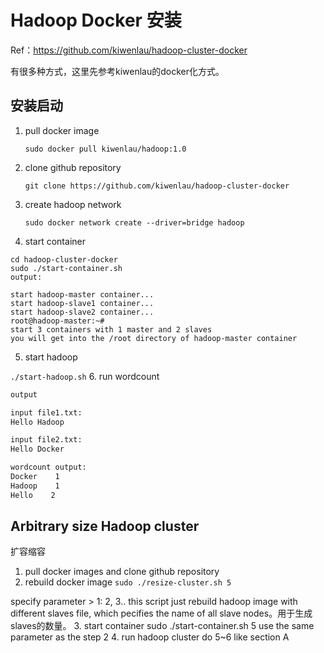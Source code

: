 # Hadoop Docker 安装

Ref：https://github.com/kiwenlau/hadoop-cluster-docker

有很多种方式，这里先参考kiwenlau的docker化方式。

## 安装启动

1. pull docker image
   
   `sudo docker pull kiwenlau/hadoop:1.0`
2. clone github repository
   
   `git clone https://github.com/kiwenlau/hadoop-cluster-docker`
3. create hadoop network
   
   `sudo docker network create --driver=bridge hadoop`
4. start container

```
cd hadoop-cluster-docker
sudo ./start-container.sh
output:

start hadoop-master container...
start hadoop-slave1 container...
start hadoop-slave2 container...
root@hadoop-master:~# 
start 3 containers with 1 master and 2 slaves
you will get into the /root directory of hadoop-master container
```
5. start hadoop
  
  `./start-hadoop.sh`
6. run wordcount

```./run-wordcount.sh
output

input file1.txt:
Hello Hadoop

input file2.txt:
Hello Docker

wordcount output:
Docker    1
Hadoop    1
Hello    2
```
## Arbitrary size Hadoop cluster

扩容缩容

1. pull docker images and clone github repository
2. rebuild docker image
`sudo ./resize-cluster.sh 5`

 specify parameter > 1: 2, 3..
this script just rebuild hadoop image with different slaves file, which pecifies the name of all slave nodes。用于生成slaves的数量。
3. start container
sudo ./start-container.sh 5
use the same parameter as the step 2
4. run hadoop cluster
do 5~6 like section A